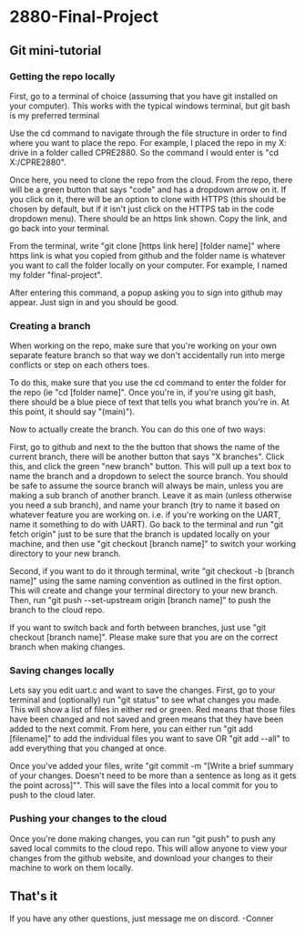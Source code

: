 # 2880-Final-Project

## Git mini-tutorial
### Getting the repo locally
First, go to a terminal of choice (assuming that you have git installed on your computer). This works with the typical windows terminal, but git bash is my preferred terminal

Use the cd command to navigate through the file structure in order to find where you want to place the repo. For example, I placed the repo in my X: drive in a folder called
CPRE2880. So the command I would enter is "cd X:/CPRE2880".

Once here, you need to clone the repo from the cloud. From the repo, there will be a green button that says "code" and has a dropdown arrow on it. If you click on it, there
will be an option to clone with HTTPS (this should be chosen by default, but if it isn't just click on the HTTPS tab in the code dropdown menu). There should be an https link
shown. Copy the link, and go back into your terminal.

From the terminal, write "git clone [https link here] [folder name]" where https link is what you copied from github and the folder name is whatever you want to call the folder
locally on your computer. For example, I named my folder "final-project".

After entering this command, a popup asking you to sign into github may appear. Just sign in and you should be good.

### Creating a branch
When working on the repo, make sure that you're working on your own separate feature branch so that way we don't accidentally run into merge conflicts
or step on each others toes.

To do this, make sure that you use the cd command to enter the folder for the repo (ie "cd [folder name]". Once you're in, if you're using git bash, there should be a blue
piece of text that tells you what branch you're in. At this point, it should say "(main)").

Now to actually create the branch. You can do this one of two ways:

First, go to github and next to the the button that shows the name of the current branch, there will be another button that says "X branches". Click this, and click the
green "new branch" button. This will pull up a text box to name the branch and a dropdown to select the source branch. You should be safe to assume the source branch will
always be main, unless you are making a sub branch of another branch. Leave it as main (unless otherwise you need a sub branch), and name your branch (try to name it based
on whatever feature you are working on. i.e. if you're working on the UART, name it something to do with UART). Go back to the terminal and run "git fetch origin" just to
be sure that the branch is updated locally on your machine, and then use "git checkout [branch name]" to switch your working directory to your new branch.

Second, if you want to do it through terminal, write "git checkout -b [branch name]" using the same naming convention as outlined in the first option. This will create and
change your terminal directory to your new branch. Then, run "git push --set-upstream origin [branch name]" to push the branch to the cloud repo.

If you want to switch back and forth between branches, just use "git checkout [branch name]". Please make sure that you are on the correct branch when making changes.

### Saving changes locally
Lets say you edit uart.c and want to save the changes. First, go to your terminal and (optionally) run "git status" to see what changes you made. This will show a list of files
in either red or green. Red means that those files have been changed and not saved and green means that they have been added to the next commit. From here, you can either run
"git add [filename]" to add the individual files you want to save OR "git add --all" to add everything that you changed at once.

Once you've added your files, write "git commit -m "[Write a brief summary of your changes. Doesn't need to be more than a sentence as long as it gets the point across]"". This
will save the files into a local commit for you to push to the cloud later.

### Pushing your changes to the cloud
Once you're done making changes, you can run "git push" to push any saved local commits to the cloud repo. This will allow anyone to view your changes from the github website, and
download your changes to their machine to work on them locally.

## That's it
If you have any other questions, just message me on discord. -Conner